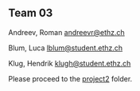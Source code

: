 
## Team 03

Andreev, Roman <andreevr@ethz.ch>

Blum, Luca <lblum@student.ethz.ch>

Klug, Hendrik <klugh@student.ethz.ch>


Please proceed to the [project2](./project2) folder.
